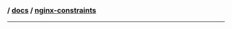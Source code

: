 ### / [docs](./../) / [nginx-constraints](./)

-----------------------------------------------------------------------------------
